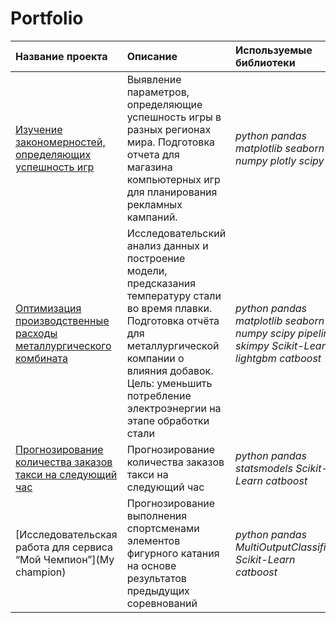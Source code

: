 # Portfolio


| Название проекта | Описание | Используемые библиотеки | 
| :---------------------- | :---------------------- | :---------------------- |
| [Изучение закономерностей, определяющих успешность игр](Game) | Выявление параметров, определяющие успешность игры в разных регионах мира. Подготовка отчета для магазина компьютерных игр для планирования рекламных кампаний.| *python pandas matplotlib seaborn numpy plotly scipy* |
| [Оптимизация производственные расходы металлургического комбината](Steel) | Исследовательский анализ данных и построение модели, предсказания температуру стали во время плавки. Подготовка отчёта для металлургической компании о влияния добавок. Цель: уменьшить потребление электроэнергии на этапе обработки стали| *python pandas matplotlib seaborn numpy scipy pipeline skimpy Scikit-Learn lightgbm catboost* |
| [Прогнозирование количества заказов такси на следующий час](Taxi) | Прогнозирование количества заказов такси на следующий час| *python pandas  statsmodels  Scikit-Learn  catboost* |
| [Исследовательская работа для сервиса “Мой Чемпион”](My champion) | Прогнозирование выполнения спортсменами элементов фигурного катания на основе результатов предыдущих соревнований| *python pandas  MultiOutputClassifier Scikit-Learn  catboost* |


